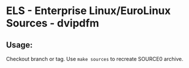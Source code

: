 # ELS - Enterprise Linux/EuroLinux Sources - dvipdfm
 
## Usage:
  Checkout branch or tag. Use `make sources` to recreate  SOURCE0 archive.
